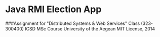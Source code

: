 # Java RMI Election App
###Assignment for "Distributed Systems & Web Services" Class (323-300400)
ICSD MSc Course
University of the Aegean
MIT License, 2014